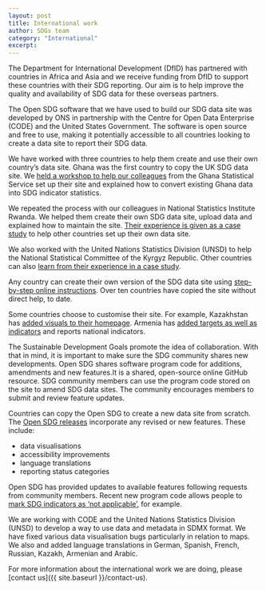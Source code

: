 ```yaml
---
layout: post
title: International work
author: SDGs team
category: "International"
excerpt: 
---
```

The Department for International Development (DfID) has partnered with countries in Africa and Asia and we receive funding from DfID  to support these countries with their SDG reporting. Our aim is to help improve the quality and availability of SDG data for these overseas partners.

The Open SDG software that we have used to build our SDG data site was developed by ONS in partnership with the Centre for Open Data Enterprise (CODE) and the United States Government. The software is open source and free to use, making it potentially accessible to all countries looking to create a data site to report their SDG data.

We have worked with three countries to help them create and use their own country’s data site. Ghana was the first country to copy the UK SDG data site. We [held a workshop to help our colleagues](https://blog.ons.gov.uk/2019/01/18/supporting-ghanas-global-goals/) from the Ghana Statistical Service set up their site and explained how to convert existing Ghana data into SDG indicator statistics.

We repeated the process with our colleagues in National Statistics Institute Rwanda. We helped them create their own SDG data site, upload data and explained how to maintain the site. [Their experience is given as a case study](https://open-sdg.readthedocs.io/en/latest/case-studies/rwanda/) to help other countries set up their own data site.

We also worked with the United Nations Statistics Division (UNSD) to help the National Statistical Committee of the Kyrgyz Republic. Other countries can also [learn from their experience in a case study](https://open-sdg.readthedocs.io/en/latest/case-studies/kyrgyzstan/).

Any country can create their own version of the SDG data site using [step-by-step online instructions](https://open-sdg.readthedocs.io/en/latest/quick-start/). Over ten countries have copied the site without direct help, to date.

Some countries choose to customise their site. For example, Kazakhstan has [added visuals to their homepage](https://kazstat.github.io/sdg-site-kazstat/). Armenia has [added targets as well as indicators](https://armstat.github.io/sdg-site-armenia/3/) and reports national indicators.

The Sustainable Development Goals promote the idea of collaboration. With that in mind, it is important to make sure the SDG community shares new developments. Open SDG shares   software program code for additions, amendments and new features.It is a shared, open-source online GitHub resource. SDG community members can use the program code stored on the site to amend SDG data sites. The community encourages members to submit and review feature updates.

Countries can copy the  Open SDG to create a new data site from scratch. The [Open SDG releases](https://github.com/open-sdg/open-sdg/releases) incorporate any revised or new features. These include:
-	data visualisations
-	accessibility improvements
-	language translations
-	reporting status categories

Open SDG has provided updates to available features following requests from community members. Recent new program code allows people to [mark SDG indicators as ‘not applicable’](https://sustainabledevelopment-rwanda.github.io/sdg-indicators/reporting-status/), for example.

We are working with CODE and the United Nations Statistics Division (UNSD) to develop a way to use data and metadata in SDMX format. We have fixed various data visualisation bugs particularly in relation to maps. We also and added language translations in German, Spanish, French, Russian, Kazakh, Armenian and Arabic.

For more information about the international work we are doing, please [contact us]({{ site.baseurl }}/contact-us).

